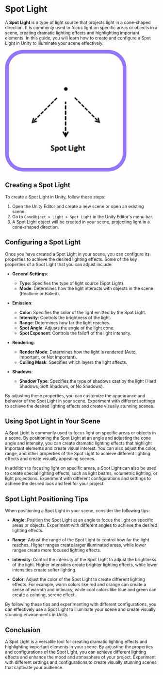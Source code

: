 # Spot Light

A **Spot Light** is a type of light source that projects light in a cone-shaped direction. It is commonly used to focus light on specific areas or objects in a scene, creating dramatic lighting effects and highlighting important elements. In this guide, you will learn how to create and configure a Spot Light in Unity to illuminate your scene effectively.

![Spot Light](/assets/learn/guides/studio/lighting/spot-light.png)

## Creating a Spot Light

To create a Spot Light in Unity, follow these steps:

1. Open the Unity Editor and create a new scene or open an existing scene.
2. Go to `GameObject > Light > Spot Light` in the Unity Editor's menu bar.
3. A Spot Light object will be created in your scene, projecting light in a cone-shaped direction.

## Configuring a Spot Light

Once you have created a Spot Light in your scene, you can configure its properties to achieve the desired lighting effects. Some of the key properties of a Spot Light that you can adjust include:

- **General Settings**:
  - **Type**: Specifies the type of light source (Spot Light).
  - **Mode**: Determines how the light interacts with objects in the scene (Realtime or Baked).

- **Emission**:
  - **Color**: Specifies the color of the light emitted by the Spot Light.
  - **Intensity**: Controls the brightness of the light.
  - **Range**: Determines how far the light reaches.
  - **Spot Angle**: Adjusts the angle of the light cone.
  - **Spot Exponent**: Controls the falloff of the light intensity.

- **Rendering**:
  - **Render Mode**: Determines how the light is rendered (Auto, Important, or Not Important).
  - **Culling Mask**: Specifies which layers the light affects.

- **Shadows**:
  - **Shadow Type**: Specifies the type of shadows cast by the light (Hard Shadows, Soft Shadows, or No Shadows).

By adjusting these properties, you can customize the appearance and behavior of the Spot Light in your scene. Experiment with different settings to achieve the desired lighting effects and create visually stunning scenes.

## Using Spot Light in Your Scene

A Spot Light is commonly used to focus light on specific areas or objects in a scene. By positioning the Spot Light at an angle and adjusting the cone angle and intensity, you can create dramatic lighting effects that highlight important elements and create visual interest. You can also adjust the color, range, and other properties of the Spot Light to achieve different lighting effects and create visually appealing scenes.

In addition to focusing light on specific areas, a Spot Light can also be used to create special lighting effects, such as light beams, volumetric lighting, or light projections. Experiment with different configurations and settings to achieve the desired look and feel for your project.

## Spot Light Positioning Tips

When positioning a Spot Light in your scene, consider the following tips:

- **Angle**: Position the Spot Light at an angle to focus the light on specific areas or objects. Experiment with different angles to achieve the desired lighting effects.

- **Range**: Adjust the range of the Spot Light to control how far the light reaches. Higher ranges create larger illuminated areas, while lower ranges create more focused lighting effects.

- **Intensity**: Control the intensity of the Spot Light to adjust the brightness of the light. Higher intensities create brighter lighting effects, while lower intensities create softer lighting.

- **Color**: Adjust the color of the Spot Light to create different lighting effects. For example, warm colors like red and orange can create a sense of warmth and intimacy, while cool colors like blue and green can create a calming, serene effect.

By following these tips and experimenting with different configurations, you can effectively use a Spot Light to illuminate your scene and create visually stunning environments in Unity.

## Conclusion

A Spot Light is a versatile tool for creating dramatic lighting effects and highlighting important elements in your scene. By adjusting the properties and configurations of the Spot Light, you can achieve different lighting effects and enhance the mood and atmosphere of your project. Experiment with different settings and configurations to create visually stunning scenes that captivate your audience.

